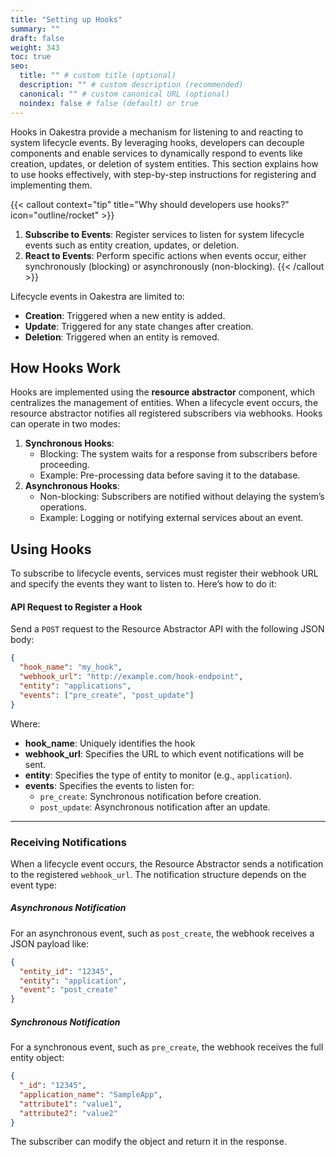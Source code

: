 ```yaml
---
title: "Setting up Hooks"
summary: ""
draft: false
weight: 343
toc: true
seo:
  title: "" # custom title (optional)
  description: "" # custom description (recommended)
  canonical: "" # custom canonical URL (optional)
  noindex: false # false (default) or true
---
```


Hooks in Oakestra provide a mechanism for listening to and reacting to system lifecycle events. By leveraging hooks, developers can decouple components and enable services to dynamically respond to events like creation, updates, or deletion of system entities. This section explains how to use hooks effectively, with step-by-step instructions for registering and implementing them.

{{< callout context="tip" title="Why should developers use hooks?" icon="outline/rocket" >}}
1. **Subscribe to Events**: Register services to listen for system lifecycle events such as entity creation, updates, or deletion.
2. **React to Events**: Perform specific actions when events occur, either synchronously (blocking) or asynchronously (non-blocking).
{{< /callout >}}

Lifecycle events in Oakestra are limited to:
- **Creation**: Triggered when a new entity is added.
- **Update**: Triggered for any state changes after creation.
- **Deletion**: Triggered when an entity is removed.


## How Hooks Work

Hooks are implemented using the **resource abstractor** component, which centralizes the management of entities. When a lifecycle event occurs, the resource abstractor notifies all registered subscribers via webhooks. Hooks can operate in two modes:

1. **Synchronous Hooks**:
   - Blocking: The system waits for a response from subscribers before proceeding.
   - Example: Pre-processing data before saving it to the database.
2. **Asynchronous Hooks**:
   - Non-blocking: Subscribers are notified without delaying the system’s operations.
   - Example: Logging or notifying external services about an event.


## Using Hooks

To subscribe to lifecycle events, services must register their webhook URL and specify the events they want to listen to. Here’s how to do it:

#### API Request to Register a Hook
Send a `POST` request to the Resource Abstractor API with the following JSON body:

```json
{
  "hook_name": "my_hook",
  "webhook_url": "http://example.com/hook-endpoint",
  "entity": "applications",
  "events": ["pre_create", "post_update"]
}
```
Where:
- **hook_name**: Uniquely identifies the hook
- **webhook_url**: Specifies the URL to which event notifications will be sent.
- **entity**: Specifies the type of entity to monitor (e.g., `application`).
- **events**: Specifies the events to listen for:
  - `pre_create`: Synchronous notification before creation.
  - `post_update`: Asynchronous notification after an update.

---

### Receiving Notifications

When a lifecycle event occurs, the Resource Abstractor sends a notification to the registered `webhook_url`. The notification structure depends on the event type:

##### Asynchronous Notification
For an asynchronous event, such as `post_create`, the webhook receives a JSON payload like:
```json
{
  "entity_id": "12345",
  "entity": "application",
  "event": "post_create"
}
```

##### Synchronous Notification
For a synchronous event, such as `pre_create`, the webhook receives the full entity object:
```json
{
  "_id": "12345",
  "application_name": "SampleApp",
  "attribute1": "value1",
  "attribute2": "value2"
}
```

The subscriber can modify the object and return it in the response.